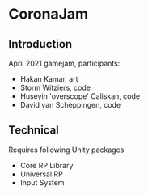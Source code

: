 # CoronaJam
## Introduction
April 2021 gamejam, participants:
* Hakan Kamar, art
* Storm Witziers, code
* Huseyin 'overscope' Caliskan, code
* David van Scheppingen, code

## Technical
Requires following Unity packages
* Core RP Library
* Universal RP
* Input System
